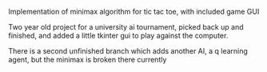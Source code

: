 Implementation of minimax algorithm for tic tac toe, with included game GUI

Two year old project for a university ai tournament, picked back up and finished, and added a little tkinter gui to play against the computer.

There is a second unfinished branch which adds another AI, a q learning agent, but the minimax is broken there currently
